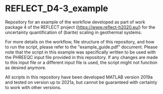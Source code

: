 # REFLECT_D4-3_example

Repository for an example of the workflow developed as part of work package 4 of the REFLECT project (https://www.reflect-h2020.eu/) for the uncertainty quantification of (barite) scaling in geothermal systems.

For more details on the workflow, file structure of this repository, and how to run the script, please refer to the "example_guide.pdf" document. Please note that the script in this example was specifically written to be used with the PHREEQC input file provided in this repository. If any changes are made to this input file or a different input file is used, the script might not function as desired anymore.

All scripts in this repository have been developed MATLAB version 2019a and tested on version up to 2021a, but cannot be guaranteed with certainty to work with other versions.  
